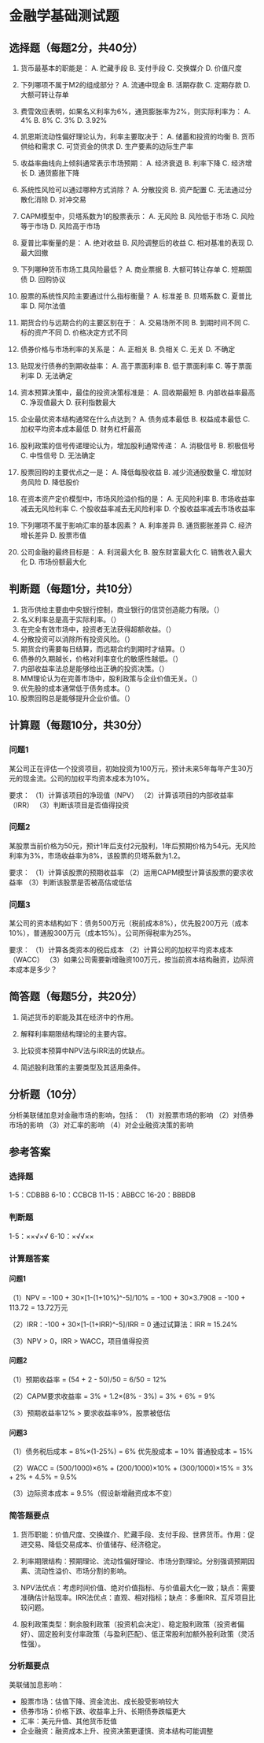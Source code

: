 # 金融学基础测试题

## 选择题（每题2分，共40分）

1. 货币最基本的职能是：
   A. 贮藏手段
   B. 支付手段
   C. 交换媒介
   D. 价值尺度

2. 下列哪项不属于M2的组成部分？
   A. 流通中现金
   B. 活期存款
   C. 定期存款
   D. 大额可转让存单

3. 费雪效应表明，如果名义利率为6%，通货膨胀率为2%，则实际利率为：
   A. 4%
   B. 8%
   C. 3%
   D. 3.92%

4. 凯恩斯流动性偏好理论认为，利率主要取决于：
   A. 储蓄和投资的均衡
   B. 货币供给和需求
   C. 可贷资金的供求
   D. 生产要素的边际生产率

5. 收益率曲线向上倾斜通常表示市场预期：
   A. 经济衰退
   B. 利率下降
   C. 经济增长
   D. 通货膨胀下降

6. 系统性风险可以通过哪种方式消除？
   A. 分散投资
   B. 资产配置
   C. 无法通过分散化消除
   D. 对冲交易

7. CAPM模型中，贝塔系数为1的股票表示：
   A. 无风险
   B. 风险低于市场
   C. 风险等于市场
   D. 风险高于市场

8. 夏普比率衡量的是：
   A. 绝对收益
   B. 风险调整后的收益
   C. 相对基准的表现
   D. 最大回撤

9. 下列哪种货币市场工具风险最低？
   A. 商业票据
   B. 大额可转让存单
   C. 短期国债
   D. 回购协议

10. 股票的系统性风险主要通过什么指标衡量？
    A. 标准差
    B. 贝塔系数
    C. 夏普比率
    D. 阿尔法值

11. 期货合约与远期合约的主要区别在于：
    A. 交易场所不同
    B. 到期时间不同
    C. 标的资产不同
    D. 价格决定方式不同

12. 债券价格与市场利率的关系是：
    A. 正相关
    B. 负相关
    C. 无关
    D. 不确定

13. 贴现发行债券的到期收益率：
    A. 高于票面利率
    B. 低于票面利率
    C. 等于票面利率
    D. 无法确定

14. 资本预算决策中，最佳的投资决策标准是：
    A. 回收期最短
    B. 内部收益率最高
    C. 净现值最大
    D. 获利指数最大

15. 企业最优资本结构通常在什么点达到？
    A. 债务成本最低
    B. 权益成本最低
    C. 加权平均资本成本最低
    D. 财务杠杆最高

16. 股利政策的信号传递理论认为，增加股利通常传递：
    A. 消极信号
    B. 积极信号
    C. 中性信号
    D. 无法确定

17. 股票回购的主要优点之一是：
    A. 降低每股收益
    B. 减少流通股数量
    C. 增加财务风险
    D. 降低股价

18. 在资本资产定价模型中，市场风险溢价指的是：
    A. 无风险利率
    B. 市场收益率减去无风险利率
    C. 个股收益率减去无风险利率
    D. 个股收益率减去市场收益率

19. 下列哪项不属于影响汇率的基本因素？
    A. 利率差异
    B. 通货膨胀差异
    C. 经济增长差异
    D. 股票市值

20. 公司金融的最终目标是：
    A. 利润最大化
    B. 股东财富最大化
    C. 销售收入最大化
    D. 市场份额最大化

## 判断题（每题1分，共10分）

1. 货币供给主要由中央银行控制，商业银行的信贷创造能力有限。（）
2. 名义利率总是高于实际利率。（）
3. 在完全有效市场中，投资者无法获得超额收益。（）
4. 分散投资可以消除所有投资风险。（）
5. 期货合约需要每日结算，而远期合约到期时才结算。（）
6. 债券的久期越长，价格对利率变化的敏感性越低。（）
7. 内部收益率法总是能够给出正确的投资决策。（）
8. MM理论认为在完善市场中，股利政策与企业价值无关。（）
9. 优先股的成本通常低于债务成本。（）
10. 股票回购总是能够提升企业价值。（）

## 计算题（每题10分，共30分）

### 问题1
某公司正在评估一个投资项目，初始投资为100万元，预计未来5年每年产生30万元的现金流。公司的加权平均资本成本为10%。

要求：
（1）计算该项目的净现值（NPV）
（2）计算该项目的内部收益率（IRR）
（3）判断该项目是否值得投资

### 问题2
某股票当前价格为50元，预计1年后支付2元股利，1年后预期价格为54元。无风险利率为3%，市场收益率为8%，该股票的贝塔系数为1.2。

要求：
（1）计算该股票的预期收益率
（2）运用CAPM模型计算该股票的要求收益率
（3）判断该股票是否被高估或低估

### 问题3
某公司的资本结构如下：债务500万元（税前成本8%），优先股200万元（成本10%），普通股300万元（成本15%）。公司所得税率为25%。

要求：
（1）计算各类资本的税后成本
（2）计算公司的加权平均资本成本（WACC）
（3）如果公司需要新增融资100万元，按当前资本结构融资，边际资本成本是多少？

## 简答题（每题5分，共20分）

1. 简述货币的职能及其在经济中的作用。

2. 解释利率期限结构理论的主要内容。

3. 比较资本预算中NPV法与IRR法的优缺点。

4. 简述股利政策的主要类型及其适用条件。

## 分析题（10分）

分析美联储加息对金融市场的影响，包括：
（1）对股票市场的影响
（2）对债券市场的影响
（3）对汇率的影响
（4）对企业融资决策的影响

## 参考答案

### 选择题
1-5：CDBBB
6-10：CCBCB
11-15：ABBCC
16-20：BBBDB

### 判断题
1-5：××√×√
6-10：×√√××

### 计算题答案

#### 问题1
（1）NPV = -100 + 30×[1-(1+10%)^-5]/10% = -100 + 30×3.7908 = -100 + 113.72 = 13.72万元

（2）IRR：-100 + 30×[1-(1+IRR)^-5]/IRR = 0
通过试算法：IRR ≈ 15.24%

（3）NPV > 0，IRR > WACC，项目值得投资

#### 问题2
（1）预期收益率 = (54 + 2 - 50)/50 = 6/50 = 12%

（2）CAPM要求收益率 = 3% + 1.2×(8% - 3%) = 3% + 6% = 9%

（3）预期收益率12% > 要求收益率9%，股票被低估

#### 问题3
（1）债务税后成本 = 8%×(1-25%) = 6%
优先股成本 = 10%
普通股成本 = 15%

（2）WACC = (500/1000)×6% + (200/1000)×10% + (300/1000)×15%
          = 3% + 2% + 4.5% = 9.5%

（3）边际资本成本 = 9.5%（假设新增融资成本不变）

### 简答题要点

1. 货币职能：价值尺度、交换媒介、贮藏手段、支付手段、世界货币。作用：促进交易、降低交易成本、价值储存、经济稳定。

2. 利率期限结构：预期理论、流动性偏好理论、市场分割理论。分别强调预期因素、流动性溢价、市场分割的影响。

3. NPV法优点：考虑时间价值、绝对价值指标、与价值最大化一致；缺点：需要准确估计贴现率。IRR法优点：直观、相对指标；缺点：多重IRR、互斥项目比较问题。

4. 股利政策类型：剩余股利政策（投资机会决定）、稳定股利政策（投资者偏好）、固定股利支付率政策（与盈利匹配）、低正常股利加额外股利政策（灵活性强）。

### 分析题要点

美联储加息影响：
- 股票市场：估值下降、资金流出、成长股受影响较大
- 债券市场：价格下跌、收益率上升、长期债券跌幅更大
- 汇率：美元升值、其他货币贬值
- 企业融资：融资成本上升、投资决策更谨慎、资本结构可能调整